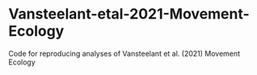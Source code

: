 # Vansteelant-etal-2021-Movement-Ecology
Code for reproducing analyses of Vansteelant et al. (2021) Movement Ecology
